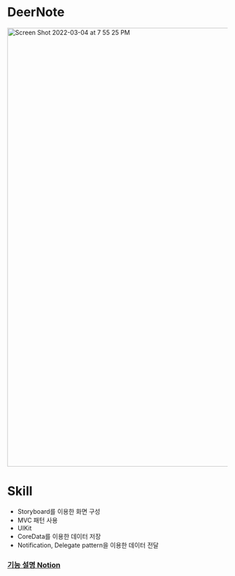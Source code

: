 # DeerNote

<img width="1003" alt="Screen Shot 2022-03-04 at 7 55 25 PM" src="https://user-images.githubusercontent.com/68368774/156750729-bedf1584-26bd-4b9c-8f43-2e2d1d36d776.png">

# Skill
- Storyboard를 이용한 화면 구성
- MVC 패턴 사용
- UIKit
- CoreData를 이용한 데이터 저장
- Notification, Delegate pattern을 이용한 데이터 전달



### [기능 설명 Notion](https://www.notion.so/13e2968c64634472aae4525d087c6340)


